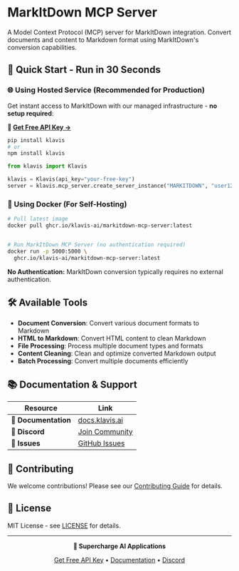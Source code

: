 # MarkItDown MCP Server

A Model Context Protocol (MCP) server for MarkItDown integration. Convert documents and content to Markdown format using MarkItDown's conversion capabilities.

## 🚀 Quick Start - Run in 30 Seconds

### 🌐 Using Hosted Service (Recommended for Production)

Get instant access to MarkItDown with our managed infrastructure - **no setup required**:

**🔗 [Get Free API Key →](https://www.klavis.ai/home/api-keys)**

```bash
pip install klavis
# or
npm install klavis
```

```python
from klavis import Klavis

klavis = Klavis(api_key="your-free-key")
server = klavis.mcp_server.create_server_instance("MARKITDOWN", "user123")
```

### 🐳 Using Docker (For Self-Hosting)

```bash
# Pull latest image
docker pull ghcr.io/klavis-ai/markitdown-mcp-server:latest


# Run MarkItDown MCP Server (no authentication required)
docker run -p 5000:5000 \
  ghcr.io/klavis-ai/markitdown-mcp-server:latest
```

**No Authentication:** MarkItDown conversion typically requires no external authentication.

## 🛠️ Available Tools

- **Document Conversion**: Convert various document formats to Markdown
- **HTML to Markdown**: Convert HTML content to clean Markdown
- **File Processing**: Process multiple document types and formats
- **Content Cleaning**: Clean and optimize converted Markdown output
- **Batch Processing**: Convert multiple documents efficiently

## 📚 Documentation & Support

| Resource | Link |
|----------|------|
| **📖 Documentation** | [docs.klavis.ai](https://docs.klavis.ai) |
| **💬 Discord** | [Join Community](https://discord.gg/p7TuTEcssn) |
| **🐛 Issues** | [GitHub Issues](https://github.com/klavis-ai/klavis/issues) |

## 🤝 Contributing

We welcome contributions! Please see our [Contributing Guide](../../CONTRIBUTING.md) for details.

## 📜 License

MIT License - see [LICENSE](../../LICENSE) for details.

---

<div align="center">
  <p><strong>🚀 Supercharge AI Applications </strong></p>
  <p>
    <a href="https://www.klavis.ai">Get Free API Key</a> •
    <a href="https://docs.klavis.ai">Documentation</a> •
    <a href="https://discord.gg/p7TuTEcssn">Discord</a>
  </p>
</div>
